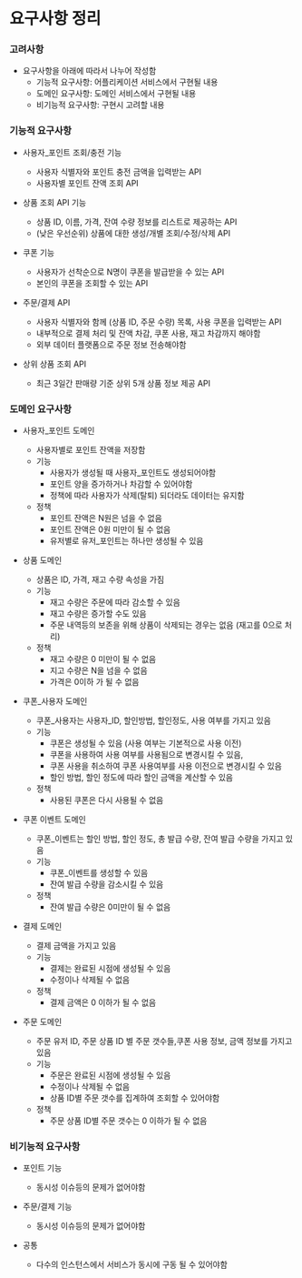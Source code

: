 # 요구사항 정리

### 고려사항

* 요구사항을 아래에 따라서 나누어 작성함
   * 기능적 요구사항: 어플리케이션 서비스에서 구현될 내용
   * 도메인 요구사항: 도메인 서비스에서 구현될 내용
   * 비기능적 요구사항: 구현시 고려할 내용

### 기능적 요구사항
* 사용자_포인트 조회/충전 기능
   - 사용자 식별자와 포인트 충전 금액을 입력받는 API
   - 사용자별 포인트 잔액 조회 API  

* 상품 조회 API 기능
   - 상품 ID, 이름, 가격, 잔여 수량 정보를 리스트로 제공하는 API  
   - (낮은 우선순위) 상품에 대한 생성/개별 조회/수정/삭제 API 

* 쿠폰 기능
   - 사용자가 선착순으로 N명이 쿠폰을 발급받을 수 있는 API   
   - 본인의 쿠폰을 조회할 수 있는 API

* 주문/결제 API
   - 사용자 식별자와 함께 (상품 ID, 주문 수량) 목록, 사용 쿠폰을 입력받는 API
   - 내부적으로 결제 처리 및 잔액 차감, 쿠폰 사용, 재고 차감까지 해야함  
   - 외부 데이터 플랫폼으로 주문 정보 전송해야함

* 상위 상품 조회 API   
   - 최근 3일간 판매량 기준 상위 5개 상품 정보 제공 API


### 도메인 요구사항

* 사용자_포인트 도메인
   - 사용자별로 포인트 잔액을 저장함
   - 기능
      - 사용자가 생성될 때 사용자_포인트도 생성되어야함
      - 포인트 양을 증가하거나 차감할 수 있어야함
      - 정책에 따라 사용자가 삭제(탈퇴) 되더라도 데이터는 유지함
   - 정책
      - 포인트 잔액은 N원은 넘을 수 없음
      - 포인트 잔액은 0원 미만이 될 수 없음
      - 유저별로 유저_포인트는 하나만 생성될 수 있음 

* 상품 도메인
   - 상품은 ID, 가격, 재고 수량 속성을 가짐
   - 기능
      - 재고 수량은 주문에 따라 감소할 수 있음
      - 재고 수량은 증가할 수도 있음
      - 주문 내역등의 보존을 위해 상품이 삭제되는 경우는 없음 (재고를 0으로 처리)
   - 정책
      - 재고 수량은 0 미만이 될 수 없음
      - 지고 수량은 N을 넘을 수 없음
      - 가격은 0이하 가 될 수 없음

* 쿠폰_사용자 도메인
   - 쿠폰_사용자는 사용자_ID, 할인방법, 할인정도, 사용 여부를 가지고 있음 
   - 기능
      - 쿠폰은 생성될 수 있음 (사용 여부는 기본적으로 사용 이전)
      - 쿠폰을 사용하여 사용 여부를 사용됨으로 변경시킬 수 있음,
      - 쿠폰 사용을 취소하여 쿠폰 사용여부를 사용 이전으로 변경시킬 수 있음
      - 할인 방법, 할인 정도에 따라 할인 금액을 계산할 수 있음
   - 정책
      - 사용된 쿠폰은 다시 사용될 수 없음
      
    

* 쿠폰 이벤트 도메인
   - 쿠폰_이벤트는 할인 방법, 할인 정도, 총 발급 수량, 잔여 발급 수량을 가지고 있음
   - 기능
      - 쿠폰_이벤트를 생성할 수 있음
      - 잔여 발급 수량을 감소시킬 수 있음 
   - 정책
      - 잔여 발급 수량은 0미만이 될 수 없음

* 결제 도메인
   - 결제 금액을 가지고 있음
   - 기능
      - 결제는 완료된 시점에 생성될 수 있음
      - 수정이나 삭제될 수 없음
   - 정책
      - 결제 금액은 0 이하가 될 수 없음

* 주문 도메인   
   - 주문 유저 ID, 주문 상품 ID 별 주문 갯수들,쿠폰 사용 정보, 금액 정보를 가지고 있음
   - 기능
      - 주문은 완료된 시점에 생성될 수 있음
      - 수정이나 삭제될 수 없음
      - 상품 ID별 주문 갯수를 집계하여 조회할 수 있어야함
   - 정책
      - 주문 상품 ID별 주문 갯수는 0 이하가 될 수 없음


### 비기능적 요구사항

* 포인트 기능
   - 동시성 이슈등의 문제가 없어야함

* 주문/결제 기능
   - 동시성 이슈등의 문제가 없어야함

* 공통
   - 다수의 인스턴스에서 서비스가 동시에 구동 될 수 있어야함
   
